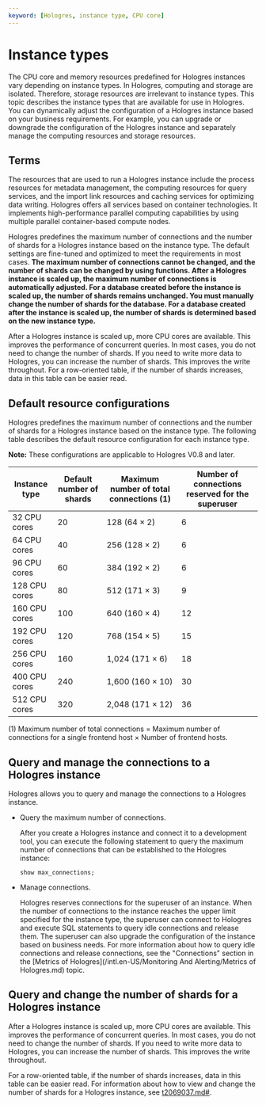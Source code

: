 ```yaml
---
keyword: [Hologres, instance type, CPU core]
---
```


# Instance types

The CPU core and memory resources predefined for Hologres instances vary depending on instance types. In Hologres, computing and storage are isolated. Therefore, storage resources are irrelevant to instance types. This topic describes the instance types that are available for use in Hologres. You can dynamically adjust the configuration of a Hologres instance based on your business requirements. For example, you can upgrade or downgrade the configuration of the Hologres instance and separately manage the computing resources and storage resources.

## Terms

The resources that are used to run a Hologres instance include the process resources for metadata management, the computing resources for query services, and the import link resources and caching services for optimizing data writing. Hologres offers all services based on container technologies. It implements high-performance parallel computing capabilities by using multiple parallel container-based compute nodes.

Hologres predefines the maximum number of connections and the number of shards for a Hologres instance based on the instance type. The default settings are fine-tuned and optimized to meet the requirements in most cases. **The maximum number of connections cannot be changed, and the number of shards can be changed by using functions. After a Hologres instance is scaled up, the maximum number of connections is automatically adjusted. For a database created before the instance is scaled up, the number of shards remains unchanged. You must manually change the number of shards for the database. For a database created after the instance is scaled up, the number of shards is determined based on the new instance type.**

After a Hologres instance is scaled up, more CPU cores are available. This improves the performance of concurrent queries. In most cases, you do not need to change the number of shards. If you need to write more data to Hologres, you can increase the number of shards. This improves the write throughout. For a row-oriented table, if the number of shards increases, data in this table can be easier read.

## Default resource configurations

Hologres predefines the maximum number of connections and the number of shards for a Hologres instance based on the instance type. The following table describes the default resource configuration for each instance type.

**Note:** These configurations are applicable to Hologres V0.8 and later.

|Instance type|Default number of shards|Maximum number of total connections \(1\)|Number of connections reserved for the superuser|
|-------------|------------------------|-----------------------------------------|------------------------------------------------|
|32 CPU cores|20|128 \(64 × 2\)|6|
|64 CPU cores|40|256 \(128 × 2\)|6|
|96 CPU cores|60|384 \(192 × 2\)|6|
|128 CPU cores|80|512 \(171 × 3\)|9|
|160 CPU cores|100|640 \(160 × 4\)|12|
|192 CPU cores|120|768 \(154 × 5\)|15|
|256 CPU cores|160|1,024 \(171 × 6\)|18|
|400 CPU cores|240|1,600 \(160 × 10\)|30|
|512 CPU cores|320|2,048 \(171 × 12\)|36|

\(1\) Maximum number of total connections = Maximum number of connections for a single frontend host × Number of frontend hosts.

## Query and manage the connections to a Hologres instance

Hologres allows you to query and manage the connections to a Hologres instance.

-   Query the maximum number of connections.

    After you create a Hologres instance and connect it to a development tool, you can execute the following statement to query the maximum number of connections that can be established to the Hologres instance:

    ```
    show max_connections;
    ```

-   Manage connections.

    Hologres reserves connections for the superuser of an instance. When the number of connections to the instance reaches the upper limit specified for the instance type, the superuser can connect to Hologres and execute SQL statements to query idle connections and release them. The superuser can also upgrade the configuration of the instance based on business needs. For more information about how to query idle connections and release connections, see the "Connections" section in the [Metrics of Hologres](/intl.en-US/Monitoring And Alerting/Metrics of Hologres.md) topic.


## Query and change the number of shards for a Hologres instance

After a Hologres instance is scaled up, more CPU cores are available. This improves the performance of concurrent queries. In most cases, you do not need to change the number of shards. If you need to write more data to Hologres, you can increase the number of shards. This improves the write throughout.

For a row-oriented table, if the number of shards increases, data in this table can be easier read. For information about how to view and change the number of shards for a Hologres instance, see [t2069037.md\#]().

